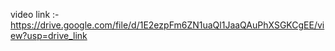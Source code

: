 video link :- https://drive.google.com/file/d/1E2ezpFm6ZN1uaQl1JaaQAuPhXSGKCgEE/view?usp=drive_link

